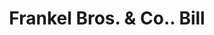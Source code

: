 ---
doi: 10.7916/D83V0V9Z
date_other: '1900'
date_other_textual: 1900-1909
form: printed ephemera
genre:
- Invoices
name:
- Frankel Bros. & Co.
object_in_context_url: https://biggert.cul.columbia.edu/items/view/ave_biggert_01184
subject_hierarchical_geographic:
- Rochester, New York, United States
subject_name:
- Frankel Bros. & Co.
title: Frankel Bros. & Co.. Bill
sort_title: Frankel Bros. & Co.. Bill
call_number: ave_biggert_01184
coordinates:
- 43.16555555555556,-77.61138888888888
pid: ave_biggert_01184
identifiers: ave_biggert_01184
thumbnail: https://derivativo-1.library.columbia.edu/iiif/2/ldpd:343392/full/!256,256/0/native.jpg
permalink: "/items/ave_biggert_01184/"
layout: iiif-image-page
---